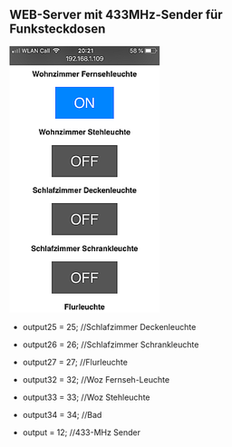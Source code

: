 ## WEB-Server mit 433MHz-Sender für Funksteckdosen


![image](https://github.com/frankyhub/Arduino-Beispiele_I/blob/master/A12_ESP32_WEBSERVER/A12%20Webserver_Handy.PNG)


- output25 = 25; //Schlafzimmer Deckenleuchte  
- output26 = 26; //Schlafzimmer Schrankleuchte  
- output27 = 27; //Flurleuchte
- output32 = 32; //Woz Fernseh-Leuchte
- output33 = 33; //Woz Stehleuchte 
- output34 = 34; //Bad

- output = 12; //433-MHz Sender


